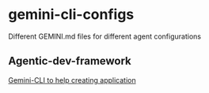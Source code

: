 # gemini-cli-configs
Different GEMINI.md files for different agent configurations

## Agentic-dev-framework
[Gemini-CLI to help creating application](agentic-dev-framework)

